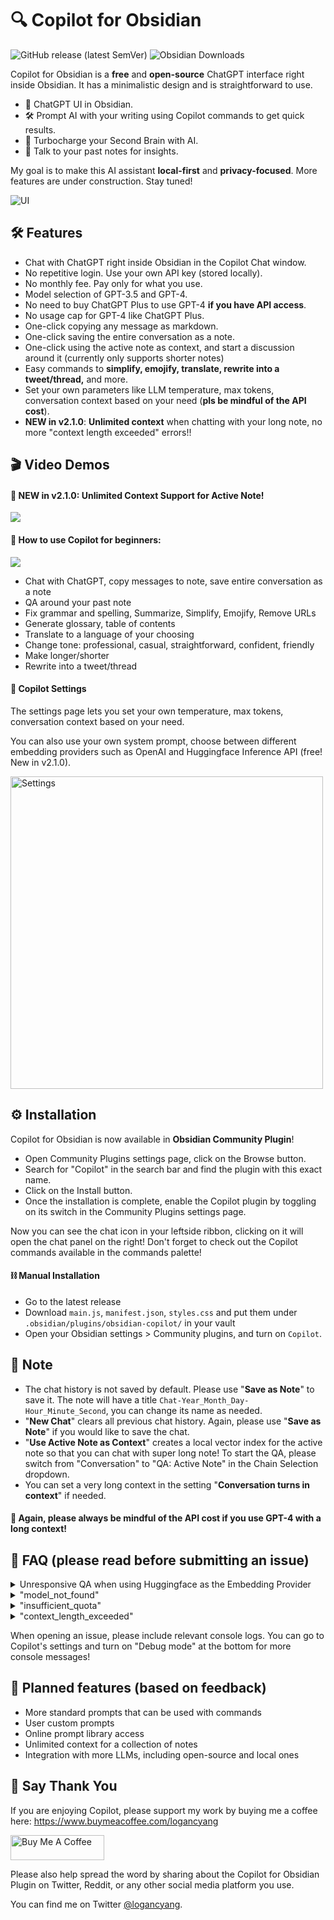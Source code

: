 # 🔍 Copilot for Obsidian
![GitHub release (latest SemVer)](https://img.shields.io/github/v/release/logancyang/obsidian-copilot?style=for-the-badge&sort=semver) ![Obsidian Downloads](https://img.shields.io/badge/dynamic/json?logo=obsidian&color=%23483699&label=downloads&query=%24%5B%22copilot%22%5D.downloads&url=https%3A%2F%2Fraw.githubusercontent.com%2Fobsidianmd%2Fobsidian-releases%2Fmaster%2Fcommunity-plugin-stats.json&style=for-the-badge)


Copilot for Obsidian is a **free** and **open-source** ChatGPT interface right inside Obsidian. It has a minimalistic design and is straightforward to use.

- 💬 ChatGPT UI in Obsidian.
- 🛠️ Prompt AI with your writing using Copilot commands to get quick results.
- 🚀 Turbocharge your Second Brain with AI.
- 🧠 Talk to your past notes for insights.

My goal is to make this AI assistant **local-first** and **privacy-focused**. More features are under construction. Stay tuned!

<img src="./images/ui.png" alt="UI">

## 🛠️ Features
- Chat with ChatGPT right inside Obsidian in the Copilot Chat window.
- No repetitive login. Use your own API key (stored locally).
- No monthly fee. Pay only for what you use.
- Model selection of GPT-3.5 and GPT-4.
- No need to buy ChatGPT Plus to use GPT-4 **if you have API access**.
- No usage cap for GPT-4 like ChatGPT Plus.
- One-click copying any message as markdown.
- One-click saving the entire conversation as a note.
- One-click using the active note as context, and start a discussion around it (currently only supports shorter notes)
- Easy commands to **simplify, emojify, translate, rewrite into a tweet/thread,** and more.
- Set your own parameters like LLM temperature, max tokens, conversation context based on your need (**pls be mindful of the API cost**).
- **NEW in v2.1.0**: **Unlimited context** when chatting with your long note, no more "context length exceeded" errors!!

## 🎬 Video Demos

#### 🎉 NEW in v2.1.0: Unlimited Context Support for Active Note!

<a href="https://www.youtube.com/watch?v=2va-Bu7cMKw" target="_blank"><img src="./images/thumbnail1.png" /></a>

#### 🤗 How to use Copilot for beginners:

<a href="https://www.youtube.com/watch?v=jRCDAg2sck8" target="_blank"><img src="./images/thumbnail.png" /></a>

- Chat with ChatGPT, copy messages to note, save entire conversation as a note
- QA around your past note
- Fix grammar and spelling, Summarize, Simplify, Emojify, Remove URLs
- Generate glossary, table of contents
- Translate to a language of your choosing
- Change tone: professional, casual, straightforward, confident, friendly
- Make longer/shorter
- Rewrite into a tweet/thread

#### 🔧 Copilot Settings

The settings page lets you set your own temperature, max tokens, conversation context based on your need.

You can also use your own system prompt, choose between different embedding providers such as OpenAI and Huggingface Inference API (free! New in v2.1.0).

<img src="./images/settings.png" alt="Settings" width="500">

## ⚙️ Installation

Copilot for Obsidian is now available in **Obsidian Community Plugin**!

- Open Community Plugins settings page, click on the Browse button.
- Search for "Copilot" in the search bar and find the plugin with this exact name.
- Click on the Install button.
- Once the installation is complete, enable the Copilot plugin by toggling on its switch in the Community Plugins settings page.

Now you can see the chat icon in your leftside ribbon, clicking on it will open the chat panel on the right! Don't forget to check out the Copilot commands available in the commands palette!

#### ⛓️ Manual Installation
- Go to the latest release
- Download `main.js`, `manifest.json`, `styles.css` and put them under `.obsidian/plugins/obsidian-copilot/` in your vault
- Open your Obsidian settings > Community plugins, and turn on `Copilot`.

## 🔔 Note
- The chat history is not saved by default. Please use "**Save as Note**" to save it. The note will have a title `Chat-Year_Month_Day-Hour_Minute_Second`, you can change its name as needed.
- "**New Chat**" clears all previous chat history. Again, please use "**Save as Note**" if you would like to save the chat.
- "**Use Active Note as Context**" creates a local vector index for the active note so that you can chat with super long note! To start the QA, please switch from "Conversation" to "QA: Active Note" in the Chain Selection dropdown.
- You can set a very long context in the setting "**Conversation turns in context**" if needed.

#### 📣 Again, please always be mindful of the API cost if you use GPT-4 with a long context!

## 🤔 FAQ (please read before submitting an issue)

<details>
  <summary>Unresponsive QA when using Huggingface as the Embedding Provider</summary>

  - Huggingface Inference API is free to use. It can give errors such as 503 or 504 frequently at times because their server has issues. If it's an issue for you, please consider using OpenAI as the embedding provider. Just keep in mind that it can cost more, especially with very long notes as context.
</details>
<details>
  <summary>"model_not_found"</summary>

  - A common misunderstanding I see is that some think they have access to GPT-4 API when they get ChatGPT Plus subscription. That is not true. *You need to get access to GPT-4 API to use the GPT-4 model in this plugin*. Please check if you can successfully use your model in the OpenAI playground first https://platform.openai.com/playground?mode=chat&model=gpt-4. If not, you can apply for GPT-4 API access here https://openai.com/waitlist/gpt-4-api. Once you have access to the API, you can use GPT-4 with this plugin without the ChatGPT Plus subsciption!
  - Reference issue: https://github.com/logancyang/obsidian-copilot/issues/3#issuecomment-1544583676
</details>
<details>
  <summary>"insufficient_quota"</summary>

  - It might be because you haven't set up payment for your OpenAI account, or you exceeded your max monthly limit. OpenAI has a cap on how much you can use their API, usually $120 for individual users.
  - Reference issue: https://github.com/logancyang/obsidian-copilot/issues/11
</details>
<details>
  <summary>"context_length_exceeded"</summary>

  - GPT-3.5 has a 4096 context token limit, GPT-4 has 8K (there is a 32K one available to the public soon per OpenAI). So if you set a big token limit in your Copilot setting, you can get this error. Note that the prompts behind the scenes for Copilot commands can also take up tokens, so please limit your message length to avoid this error. (For QA with Unlimited Context, use the "QA: Active Note" chain in the dropdown! Requires Copilot v2.1.0.)
  - Reference issue: https://github.com/logancyang/obsidian-copilot/issues/1#issuecomment-1542934569
</details>

When opening an issue, please include relevant console logs. You can go to Copilot's settings and turn on "Debug mode" at the bottom for more console messages!

## 📝 Planned features (based on feedback)
- More standard prompts that can be used with commands
- User custom prompts
- Online prompt library access
- Unlimited context for a collection of notes
- Integration with more LLMs, including open-source and local ones

## 🙏 Say Thank You
If you are enjoying Copilot, please support my work by buying me a coffee here: https://www.buymeacoffee.com/logancyang


<a href="https://www.buymeacoffee.com/logancyang" target="_blank"><img src="https://cdn.buymeacoffee.com/buttons/v2/default-yellow.png" alt="Buy Me A Coffee" style="height: 40px !important;width: 150px !important;" ></a>

Please also help spread the word by sharing about the Copilot for Obsidian Plugin on Twitter, Reddit, or any other social media platform you use.

You can find me on Twitter [@logancyang](https://twitter.com/logancyang).
